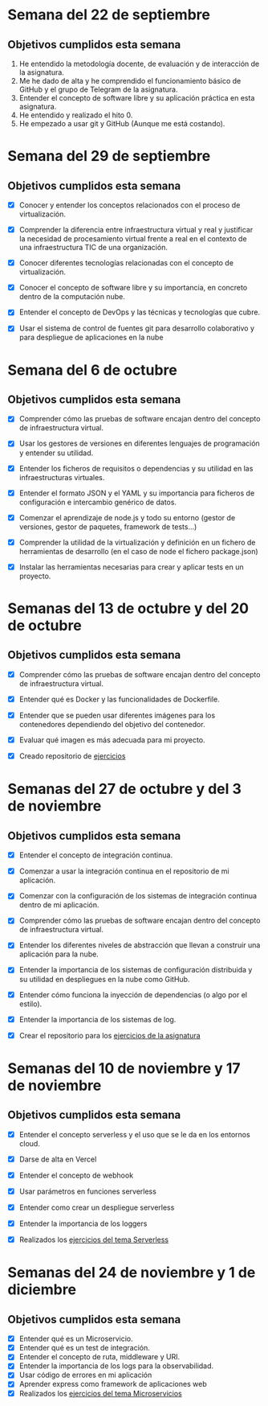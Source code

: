 # Semana del 22 de septiembre

## Objetivos cumplidos esta semana

1. He entendido la metodología docente, de evaluación y de interacción de la asignatura.
2. Me he dado de alta y he comprendido el funcionamiento básico de GitHub y el grupo de Telegram de la asignatura.
2. Entender el concepto de software libre y su aplicación práctica en esta asignatura.
4. He entendido y realizado el hito 0.
6. He empezado a usar git y GitHub (Aunque me está costando).


# Semana del 29 de septiembre

## Objetivos cumplidos esta semana

- [X] Conocer y entender los conceptos relacionados con el proceso de virtualización.
- [X] Comprender la diferencia entre infraestructura virtual y real y justificar la necesidad de procesamiento virtual frente a real en el contexto de una infraestructura TIC de una organización.
- [X] Conocer diferentes tecnologías relacionadas con el concepto de virtualización.
- [X] Conocer el concepto de software libre y su importancia, en concreto dentro de la computación nube.
- [X] Entender el concepto de DevOps y las técnicas y tecnologías que cubre.
- [X] Usar el sistema de control de fuentes git para desarrollo colaborativo y para despliegue de aplicaciones en la nube


# Semana del 6 de octubre

## Objetivos cumplidos esta semana

- [X] Comprender cómo las pruebas de software encajan dentro del concepto de infraestructura virtual.
- [X] Usar los gestores de versiones en diferentes lenguajes de programación y entender su utilidad.
- [X] Entender los ficheros de requisitos o dependencias y su utilidad en las infraestructuras virtuales.
- [X] Entender el formato JSON y el YAML y su importancia para ficheros de configuración e intercambio genérico de datos.
- [X] Comenzar el aprendizaje de node.js y todo su entorno (gestor de versiones, gestor de paquetes, framework de tests...)
- [X] Comprender la utilidad de la virtualización y definición en un fichero de herramientas de desarrollo (en el caso de node el fichero package.json)
- [X] Instalar las herramientas necesarias para crear y aplicar tests en un proyecto.


# Semanas del 13 de octubre y del 20 de octubre

## Objetivos cumplidos esta semana

- [X] Comprender cómo las pruebas de software encajan dentro del concepto de infraestructura virtual.
- [X] Entender qué es Docker y las funcionalidades de Dockerfile.
- [X] Entender que se pueden usar diferentes imágenes para los contenedores dependiendo del objetivo del contenedor.
- [X] Evaluar qué imagen es más adecuada para mi proyecto.
- [X] Creado repositorio de [ejercicios](https://github.com/AntonioRev/EjerciciosIV)


# Semanas del 27 de octubre y del 3 de noviembre

## Objetivos cumplidos esta semana

- [X] Entender el concepto de integración continua.
- [X] Comenzar a usar la integración continua en el repositorio de mi aplicación.
- [X] Comenzar con la configuración de los sistemas de integración continua dentro de mi aplicación.
- [X] Comprender cómo las pruebas de software encajan dentro del concepto de infraestructura virtual.
- [X] Entender los diferentes niveles de abstracción que llevan a construir una aplicación para la nube.
- [X] Entender la importancia de los sistemas de configuración distribuida y su utilidad en despliegues en la nube como GitHub.
- [X] Entender cómo funciona la inyección de dependencias (o algo por el estilo).
- [X] Entender la importancia de los sistemas de log.
- [X] Crear el repositorio para los [ejercicios de la asignatura](https://github.com/antoniorev/EjerciciosIV/tree/main/Milestone4)


# Semanas del 10 de noviembre y 17 de noviembre

## Objetivos cumplidos esta semana

- [X] Entender el concepto serverless y el uso que se le da en los entornos cloud.
- [X] Darse de alta en Vercel
- [X] Entender el concepto de webhook
- [X] Usar parámetros en funciones serverless
- [X] Entender como crear un despliegue serverless
- [X] Entender la importancia de los loggers
- [X] Realizados los [ejercicios del tema Serverless](https://github.com/antoniorev/EjerciciosIV/tree/main/Milestone5)


# Semanas del 24 de noviembre y 1 de diciembre

## Objetivos cumplidos esta semana

- [X] Entender qué es un Microservicio.
- [X] Entender qué es un test de integración.
- [X] Entender el concepto de ruta, middleware y URI.
- [X] Entender la importancia de los logs para la observabilidad.
- [X] Usar código de errores en mi aplicación
- [X] Aprender express como framework de aplicaciones web
- [X] Realizados los [ejercicios del tema Microservicios](https://github.com/antoniorev/EjerciciosIV/tree/main/H6)
